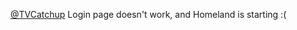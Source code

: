 <a href="http://twitter.com/TVCatchup">@TVCatchup</a> Login page doesn't work, and Homeland is starting :(